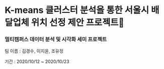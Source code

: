 # K-means 클러스터 분석을 통한 서울시 배달업체 위치 선정 제안 프로젝트🛵

### 멀티캠퍼스 데이터 분석 및 시각화 세미 프로젝트  

팀 이름 : 김경수, 이지윤, 조유정

기간 : 2020/10/12 ~ 2020/10/23 
